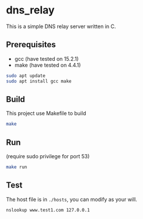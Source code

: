 # dns_relay

This is a simple DNS relay server written in C.

## Prerequisites

- gcc (have tested on 15.2.1)
- make (have tested on 4.4.1)

```bash
sudo apt update
sudo apt install gcc make
```

## Build

This project use Makefile to build

```bash
make
```

## Run

(require sudo privilege for port 53)

```bash
make run
```

## Test

The host file is in `./hosts`, you can modify as your will.

```bash
nslookup www.test1.com 127.0.0.1
```
